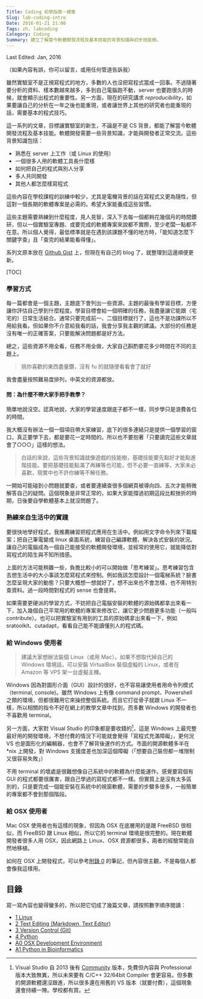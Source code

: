```yaml
---
Title: Coding 初學指南－總章
Slug: lab-coding-intro
Date: 2016-01-21 21:00
Tags: zh, labcoding
Category: Coding
Summary: 建立了解當今軟體開發流程及基本技能的背景知識與初步技能樹。
---
```


Last Edited: Jan, 2016

（如果內容有誤，你可以留言，或用任何管道告訴我）

雖然實驗室不是正規寫程式的地方，多數的人也沒把寫程式當成一回事。不過隨著要分析的資料、樣本數越來越多，多到自己電腦跑不動，server 也要跑很久的時候，就會顯示出程式的重要性。另一方面，現在的研究講求 *reproducibility*，如果要讓自己的分析在一年之後也能重現，或者讓世界上其他的研究者也能重現的話，需要基本的程式技巧。

這一系列的文章，目標讓實驗室的新生，不論是不是 CS 背景，都能了解當今軟體開發流程及基本技能。軟體開發需要一些背景知識，才能與開發者正常交流。這些背景知識包括：

- 熟悉在 server 上工作（或 Linux 的使用）
- 一個很多人用的軟體工具長什麼樣
- 如何把自己的程式與別人分享
- 多人共同開發
- 其他人都怎麼樣寫程式

這些內容在學校課程的訓練中較少，尤其是電機背景的話在寫程式又更為隨性，但這對一個長期的軟體專案是必需的。希望大家能養成這些習慣。

這些主題需要熟練到什麼程度，見人見智，深入下去每一個都夠花幾個月的時間鑽研，但以一個實驗室專題、或要完成的軟體專案來說都不實際，至少老闆一點都不在意。所以個人覺得，最低標準就是在遇到該課題不懂的地方時，「能知道怎麼下關鍵字查」且「查完的結果能看得懂」。

系列文原本放在 [Github Gist](https://gist.github.com/ccwang002/368025d3c541ed983892) 上，但現在有自己的 blog 了，就整理到這邊順便更新。

[TOC]

### 學習方式

每一篇都會是一個主題，主題底下會列出一些資源。主題的最後有學習目標，方便讓你評估自己學到什麼程度。學習目標會給一個明確的任務，我盡量讓它能跟（宅宅的）日常生活結合。通常只要完成前一、二個目標就行了，這也不是功課所以不用給我看。但如果你不介意給我看的話，我會分享我主觀的建議。大部份的任務是沒有唯一的正確答案，只要能解決問題都是好方法。

總之，這些資源不用全看，任務不用全做，大家自己斟酌要花多少時間在不同的主題上。

> 挑你喜歡的東西盡量鑽，沒有 fu 的就隨便看看會了就好

我會盡量按照難易度排列，中英文的資源都放。



#### 問：為什麼不帶大家手把手教學？

簡單地說沒空。認真地說，大家的學習速度跟底子都不一樣，同步學只是浪費各位的時間。

我大概沒有辦法一個一個項目帶大家練習，底下的很多連結只是提供一個學習的窗口，真正要學下去，都是要花一定時間的。所以也不要抱著「只要讀完這些文章就會了○○○」這樣的想法。

> 白話的來說，這些背景知識就像遊戲的技能樹，基礎技能要先點好才能點進階技能。要把基礎技能點滿了再練等也可能，但不必要一直練等，大家未必喜歡，現實中也不許你練等不解任務。

一開始可能碰到小問題就要查，或者要連續查很多個網頁被導向四、五次才能稍微解答自己的疑問。這個現象是非常正常的，如果大家能撐過初期這段比較挫折的時期，日後要自學軟體基本上就沒問題了。


### 熟練來自生活中的實踐

要很快地學好程式，我推薦練習把程式應用在生活中。例如用文字命令列來下載檔案；把自己筆電變成 linux 桌面系統，練習自己編譯軟體、解決各式安裝的狀況。讓自己的電腦成為一個自己能接受的軟體開發環境，並經常的使用它，就能降低對寫程式的陌生與不知所措感。

上面的方法可能稍難一些，負擔比較小的可以開始做「思考練習」。思考練習包含去想生活中的大小事該怎麼寫程式來控制。例如我該怎麼設計一個電梯系統？臉書怎麼呈現大家的動態？只要大概想一想就好了，想不出來也不會怎樣，也不用特別查資料。過一段時間對程式的 sense 也會提昇。

如果需要更硬派的學習方式，不妨把自己電腦安裝的軟體的源始碼都拿出來看一下，加入幾個自己平常用的軟體的專案來修改它，讓它更少問題更多功能（一般叫 contribute）。也可以把實驗室有用到的工具的原始碼拿出來看一下，例如 sratoolkit、cutadapt，看看自己能不能讀懂別人的程式碼。


### 給 Windows 使用者

> 建議大家想辦法裝個 Linux（或用 Mac）。如果不想取代掉自己的 Windows 環境話，可以安裝 VirtualBox 裝個虛擬的 Linux，或者在 Amazon 等 VPS 架一台虛擬主機。

Windows 因為對圖形介面（GUI）設計的很好，也不容易讓使用者用命令列模式（terminal, console)。雖然 Windows 上有像 command prompt、Powershell 之類的環境，但都很難用它來操控整個系統。而且它打從骨子就跟 Linux 不一樣，所以相關的指令不好在網上的教學文章中找到，而多數 Windows 的開發者也不喜歡用 terminal。

另一方面，大家對 Visual Studio 的印象都是要收錢的[^註1]，這是 Windows 上最完整最好用的開發環境，不想付費的情況下可能就會覺得「寫程式充滿障礙」，更何況 VS 也是圖形化的編輯器，也會不了解背後運作的方式。市面的開源軟體多半在 *nix 上開發，對 Windows 支援度差也加深這個障礙（「想要自己裝但都一堆限制又很容易失敗」）

不用 terminal 的壞處是很難想像自己系統中的軟體為什麼能運作。感覺要寫個有 GUI 的程式都要很厲害，跟自己學過的寫程式都不一樣。但實質上是沒有太多區別的，只是要完成一個能安裝在系統中的視窗軟體，需要的步驟多很多，一般簡單的專案都不會到那個階段。

[VS Community]: https://www.visualstudio.com/en-us/news/vs2013-community-vs.aspx

[^註1]: Visual Studio 自 2013 後有 [Community][VS Community] 版本，免費但內容與 Professional 版本大致無異，所以未來要有 C/C++ 32/64bit Compiler 會更容易。但多數的開源軟體還沒跟進，所以很多還在用舊的 VS 版本（就要付費），這個現象還會持續一陣。學校都有買。

### 給 OSX 使用者
Mac OSX 使用者也有這樣的現象，但因為 OSX 在底層用的是跟 FreeBSD 很相似，而 FreeBSD 跟 Linux 相似，所以它的 terminal 環境是很完整的。現在軟體開發者很多人用 OSX，因此網路上 Linux、OSX 資源都很多，兩者的經驗常能自然地移植。

如何在 OSX 上開發程式，可以參考[附錄 0][apx0-osx] 的筆記，但內容很主觀，不是每個人都會像我這樣用。


## 目錄

寫一寫內容也變得蠻多的，所以把它切成了幾篇文章，請按照數字順序閱讀：

- [1 Linux][chp1-linux]
- [2 Text Editing (Markdown, Text Editor)][chp2-text-editing]
- [3 Version Control (Git)][chp3-git]
- [4 Python][chp4-python]
- [A0 OSX Development Environment][apx0-osx] 
- [A1 Python in Bioinformatics][apx1-bioinfo]

[chp1-linux]: {filename}0121_lab_coding_linux.md
[chp2-text-editing]: {filename}0121_lab_coding_text_editing.md
[chp3-git]: {filename}0121_lab_coding_version_control.md
[chp4-python]: {filename}0121_lab_coding_python.md
[apx0-osx]: {filename}0121_lab_coding_a_osx_env.md
[apx1-bioinfo]: {filename}0121_lab_coding_a_bioinfo_python.md